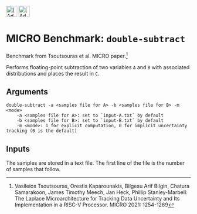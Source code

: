 [<img src="https://assets.signaloid.io/add-to-signaloid-cloud-logo-dark-v6.png#gh-dark-mode-only" alt="[Add to signaloid.io]" height="30">](https://signaloid.io/repositories?connect=https://github.com/signaloid/Signaloid-Demo-Basic-Subtraction#gh-dark-mode-only)
[<img src="https://assets.signaloid.io/add-to-signaloid-cloud-logo-light-v6.png#gh-light-mode-only" alt="[Add to signaloid.io]" height="30">](https://signaloid.io/repositories?connect=https://github.com/signaloid/Signaloid-Demo-Basic-Subtraction#gh-light-mode-only)

# MICRO Benchmark: `double-subtract`

Benchmark from Tsoutsouras et al. MICRO paper.[^0]

Performs floating-point subtraction of two variables `A` and `B` with associated distributions and places the result in `C`.

## Arguments

```
double-subtract -a <samples file for A> -b <samples file for B> -m <mode>
	-a <samples file for A>: set to `input-A.txt` by default
	-b <samples file for B>: set to `input-B.txt` by default
	-m <mode>: 1 for explicit computation, 0 for implicit uncertainty tracking (0 is the default)
```

## Inputs

The samples are stored in a text file.
The first line of the file is the number of samples that follow.

[^0]: Vasileios Tsoutsouras, Orestis Kaparounakis, Bilgesu Arif Bilgin, Chatura Samarakoon, James Timothy Meech, Jan Heck, Phillip Stanley-Marbell: The Laplace Microarchitecture for Tracking Data Uncertainty and Its Implementation in a RISC-V Processor. MICRO 2021: 1254-1269
